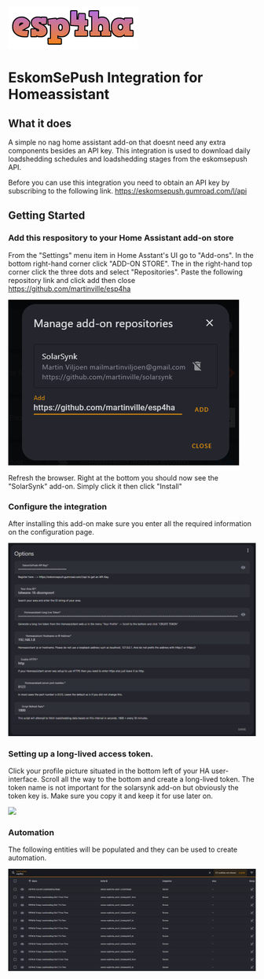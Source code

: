 ![](https://github.com/martinville/esp4ha/blob/main/logo.png)

# EskomSePush Integration for Homeassistant

## What it does
A simple no nag home assistant add-on that doesnt need any extra components besides an API key. 
This integration is used to download daily loadshedding schedules and loadshedding stages from the eskomsepush API.

Before you can use this integration you need to obtain an API key by subscribing to the following link.
https://eskomsepush.gumroad.com/l/api

## Getting Started

### Add this respository to your Home Assistant add-on store
From the "Settings" menu item in Home Asstant's UI go to "Add-ons". In the bottom right-hand corner click "ADD-ON STORE". The in the right-hand top corner click the three dots and select "Repositories".
Paste the following repository link and click add then close https://github.com/martinville/esp4ha

![](https://github.com/martinville/esp4ha/blob/main/repo.png)

Refresh the browser. Right at the bottom you should now see the "SolarSynk" add-on. Simply click it then click "Install"

### Configure the integration
After installing this add-on make sure you enter all the required information on the configuration page.

![](https://github.com/martinville/esp4ha/blob/main/config.png)


### Setting up a long-lived access token.
Click your profile picture situated in the bottom left of your HA user-interface. Scroll all the way to the bottom and create a long-lived token. The token name is not important for the solarsynk add-on but obviously the token key is. Make sure you copy it and keep it for use later on.

![](https://github.com/martinville/solarsynkv2/blob/main/longlivetoken.png)

### Automation
The following entities will be populated and they can be used to create automation.

![](https://github.com/martinville/esp4ha/blob/main/entities.png)



